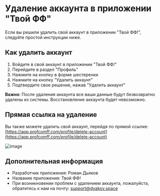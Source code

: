 # Удаление аккаунта в приложении "Твой ФФ"

Если вы решили удалить свой аккаунт в приложении "Твой ФФ!", следуйте простой инструкции ниже.

## Как удалить аккаунт

1. Войдите в свой аккаунт в приложении "Твой ФФ!"
2. Перейдите в раздел "Профиль"
3. Нажмите на кнопку в форме шестеренки
4. Нажмите на кнопку "Удалить аккаунт"
5. Подтвердите свое решение, нажав "Удалить аккаунт"

**Важно**: После удаления аккаунта все ваши данные будут безвозвратно удалены из системы. Восстановление аккаунта будет невозможно.

## Прямая ссылка на удаление

Вы также можете удалить свой аккаунт, перейдя по прямой ссылке: [https://app.profcomff.com/profile/delete-account](https://app.profcomff.com/profile/delete-account)

![image](https://github.com/user-attachments/assets/85de6136-05d4-4c8a-bfc5-d54da9ade41b)

## Дополнительная информация

- Разработчик приложения: Роман Дьяков
- Название приложения: Твой ФФ!
- При возникновении проблем с удалением аккаунта, пожалуйста, обратитесь к нам на почту: support@dyakov.space
